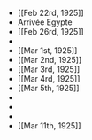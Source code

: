 - [[Feb 22rd, 1925]]
- Arrivée Egypte
- [[Feb 26rd, 1925]]
-
- [[Mar 1st, 1925]]
- [[Mar 2nd, 1925]]
- [[Mar 3rd, 1925]]
- [[Mar 4rd, 1925]]
- [[Mar 5th, 1925]]
-
-
-
- [[Mar 11th, 1925]]